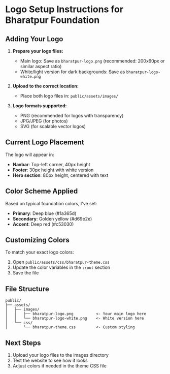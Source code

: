 
# Logo Setup Instructions for Bharatpur Foundation

## Adding Your Logo

1. **Prepare your logo files:**
   - Main logo: Save as `bharatpur-logo.png` (recommended: 200x60px or similar aspect ratio)
   - White/light version for dark backgrounds: Save as `bharatpur-logo-white.png`

2. **Upload to the correct location:**
   - Place both logo files in: `public/assets/images/`

3. **Logo formats supported:**
   - PNG (recommended for logos with transparency)
   - JPG/JPEG (for photos)
   - SVG (for scalable vector logos)

## Current Logo Placement

The logo will appear in:
- **Navbar**: Top-left corner, 40px height
- **Footer**: 30px height with white version
- **Hero section**: 80px height, centered with text

## Color Scheme Applied

Based on typical foundation colors, I've set:
- **Primary**: Deep blue (#1a365d)
- **Secondary**: Golden yellow (#d69e2e)
- **Accent**: Deep red (#c53030)

## Customizing Colors

To match your exact logo colors:
1. Open `public/assets/css/bharatpur-theme.css`
2. Update the color variables in the `:root` section
3. Save the file

## File Structure
```
public/
├── assets/
│   ├── images/
│   │   ├── bharatpur-logo.png          <- Your main logo here
│   │   └── bharatpur-logo-white.png    <- White version here
│   └── css/
│       └── bharatpur-theme.css         <- Custom styling
```

## Next Steps
1. Upload your logo files to the images directory
2. Test the website to see how it looks
3. Adjust colors if needed in the theme CSS file
